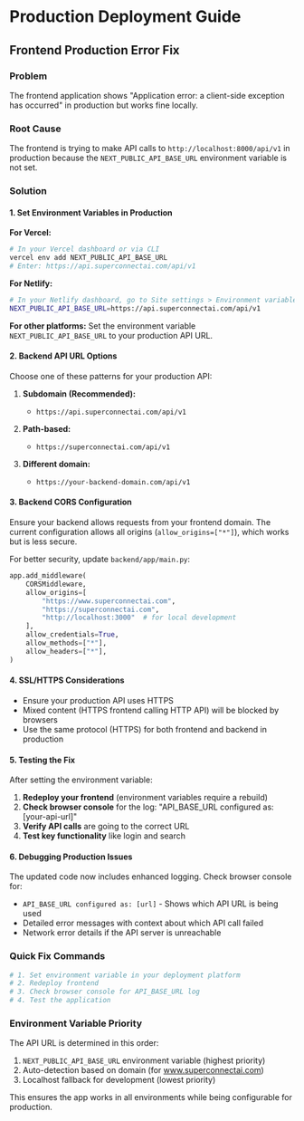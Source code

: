 # Production Deployment Guide

## Frontend Production Error Fix

### Problem
The frontend application shows "Application error: a client-side exception has occurred" in production but works fine locally.

### Root Cause
The frontend is trying to make API calls to `http://localhost:8000/api/v1` in production because the `NEXT_PUBLIC_API_BASE_URL` environment variable is not set.

### Solution

#### 1. Set Environment Variables in Production

**For Vercel:**
```bash
# In your Vercel dashboard or via CLI
vercel env add NEXT_PUBLIC_API_BASE_URL
# Enter: https://api.superconnectai.com/api/v1
```

**For Netlify:**
```bash
# In your Netlify dashboard, go to Site settings > Environment variables
NEXT_PUBLIC_API_BASE_URL=https://api.superconnectai.com/api/v1
```

**For other platforms:**
Set the environment variable `NEXT_PUBLIC_API_BASE_URL` to your production API URL.

#### 2. Backend API URL Options

Choose one of these patterns for your production API:

1. **Subdomain (Recommended):**
   - `https://api.superconnectai.com/api/v1`

2. **Path-based:**
   - `https://superconnectai.com/api/v1`

3. **Different domain:**
   - `https://your-backend-domain.com/api/v1`

#### 3. Backend CORS Configuration

Ensure your backend allows requests from your frontend domain. The current configuration allows all origins (`allow_origins=["*"]`), which works but is less secure.

For better security, update `backend/app/main.py`:

```python
app.add_middleware(
    CORSMiddleware,
    allow_origins=[
        "https://www.superconnectai.com",
        "https://superconnectai.com",
        "http://localhost:3000"  # for local development
    ],
    allow_credentials=True,
    allow_methods=["*"],
    allow_headers=["*"],
)
```

#### 4. SSL/HTTPS Considerations

- Ensure your production API uses HTTPS
- Mixed content (HTTPS frontend calling HTTP API) will be blocked by browsers
- Use the same protocol (HTTPS) for both frontend and backend in production

#### 5. Testing the Fix

After setting the environment variable:

1. **Redeploy your frontend** (environment variables require a rebuild)
2. **Check browser console** for the log: "API_BASE_URL configured as: [your-api-url]"
3. **Verify API calls** are going to the correct URL
4. **Test key functionality** like login and search

#### 6. Debugging Production Issues

The updated code now includes enhanced logging. Check browser console for:

- `API_BASE_URL configured as: [url]` - Shows which API URL is being used
- Detailed error messages with context about which API call failed
- Network error details if the API server is unreachable

### Quick Fix Commands

```bash
# 1. Set environment variable in your deployment platform
# 2. Redeploy frontend
# 3. Check browser console for API_BASE_URL log
# 4. Test the application
```

### Environment Variable Priority

The API URL is determined in this order:

1. `NEXT_PUBLIC_API_BASE_URL` environment variable (highest priority)
2. Auto-detection based on domain (for www.superconnectai.com)
3. Localhost fallback for development (lowest priority)

This ensures the app works in all environments while being configurable for production.